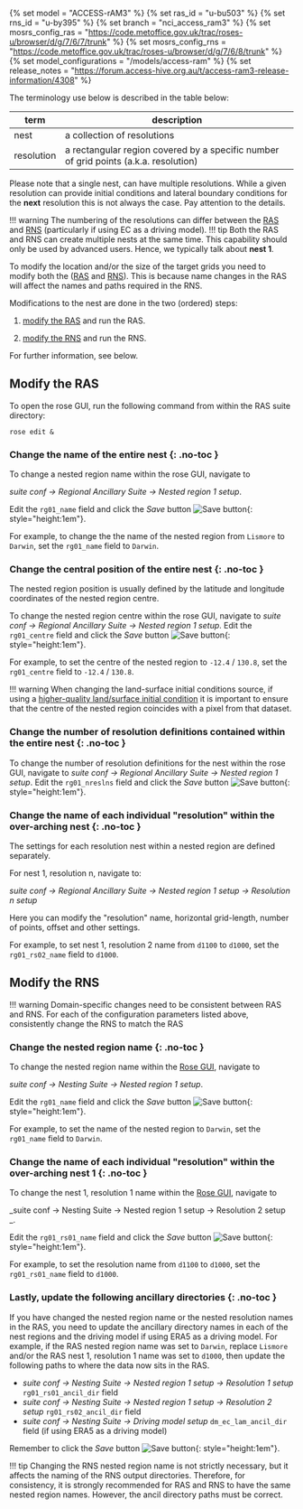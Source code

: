 {% set model = "ACCESS-rAM3" %}
{% set ras_id = "u-bu503" %}
{% set rns_id = "u-by395" %}
{% set branch = "nci_access_ram3" %}
{% set mosrs_config_ras = "https://code.metoffice.gov.uk/trac/roses-u/browser/d/g/7/6/7/trunk" %}
{% set mosrs_config_rns = "https://code.metoffice.gov.uk/trac/roses-u/browser/d/g/7/6/8/trunk" %}
{% set model_configurations = "/models/access-ram" %}
{% set release_notes = "https://forum.access-hive.org.au/t/access-ram3-release-information/4308" %}

The terminology use below is described in the table below:

|term|description|
|----|-----------|
|nest| a collection of resolutions|
|resolution| a rectangular region covered by a specific number of grid points (a.k.a. resolution)

Please note that a single nest, can have multiple resolutions.  While a given resolution can provide initial conditions and lateral boundary 
conditions for the **next** resolution this is not always the case.  Pay attention to the details. 

!!! warning
    The numbering of the resolutions can differ between the  [RAS](/configurations/overview#ras) and [RNS](/configurations/overview#rns) (particularly if using EC as a driving model).
!!! tip
    Both the RAS and RNS can create multiple nests at the same time.  This capability should only be used by advanced users.
    Hence, we typically talk about **nest 1**.


To modify the location and/or the size of the target grids you need to modify both the ([RAS](/configurations/overview#ras) and [RNS](/configurations/overview#rns)).  This is because name changes in the RAS will affect the names and paths required in the RNS.

Modifications to the nest are done in the two (ordered) steps:

1) [modify the RAS](#modify-the-ras) and run the RAS.

2) [modify the RNS](#modify-the-rns) and run the RNS.

For further information, see below.


## Modify the RAS

To open the rose GUI, run the following command from within the RAS suite directory:
``` 
rose edit &
```

### Change the name of the entire nest {: .no-toc }
To change a nested region name within the rose GUI, navigate to

 _suite conf &rarr; Regional Ancillary Suite &rarr; Nested region 1 setup_. 

Edit the `rg01_name` field and click the _Save_ button ![Save button](/assets/save_button.png){: style="height:1em"}.

For example, to change the  the name of the nested region from `Lismore` to `Darwin`, set the `rg01_name` field to `Darwin`.

### Change the central position of the entire nest {: .no-toc }
The nested region position is usually defined by the latitude and longitude coordinates of the nested region centre.

To change the nested region centre within the rose GUI, navigate to _suite conf &rarr; Regional Ancillary Suite &rarr; Nested region 1 setup_. Edit the `rg01_centre` field and click the _Save_ button ![Save button](/assets/save_button.png){: style="height:1em"}.

For example, to set the centre of the nested region to `-12.4` / `130.8`, set the `rg01_centre` field to `-12.4` / `130.8`.

!!! warning
    When changing the land-surface initial conditions source, if using a [higher-quality land/surface initial condition](/initial_conditions/replace_land_surface) it is important to ensure that the centre of the nested region coincides with a pixel from that dataset.

### Change the number of resolution definitions contained within the entire nest {: .no-toc }
To change the number of resolution definitions for the nest within the rose GUI, navigate to _suite conf &rarr; Regional Ancillary Suite &rarr; Nested region 1 setup_. Edit the `rg01_nreslns` field and click the _Save_ button ![Save button](/assets/save_button.png){: style="height:1em"}.


### Change the name of each individual "resolution" within the over-arching nest {: .no-toc }

The settings for each resolution nest within a nested region are defined separately.

For nest 1, resolution n, navigate to:

 _suite conf &rarr; Regional Ancillary Suite &rarr; Nested region 1 setup &rarr; Resolution n setup_ 

Here you can modify the "resolution" name, horizontal grid-length, number of points, offset and other settings.

For example, to set nest 1, resolution 2 name from  `d1100` to `d1000`, set the `rg01_rs02_name` field to `d1000`.



## Modify the RNS
!!! warning
    Domain-specific changes need to be consistent between RAS and RNS. For each of the configuration parameters listed above, consistently change the RNS to match the RAS


### Change the nested region name {: .no-toc }
To change the nested region name within the [Rose GUI](#rosegui), navigate to 

_suite conf &rarr; Nesting Suite &rarr; Nested region 1 setup_. 

Edit the `rg01_name` field and click the _Save_ button ![Save button](/assets/save_button.png){: style="height:1em"}.

For example, to set the name of the nested region to `Darwin`, set the `rg01_name` field to `Darwin`.


### Change the name of each individual "resolution" within the over-arching nest 1 {: .no-toc }

To change the nest 1, resolution 1 name within the [Rose GUI](#rosegui), navigate to 

_suite conf &rarr; Nesting Suite &rarr; Nested region 1 setup &rarr; Resolution 2 setup _. 

Edit the `rg01_rs01_name` field and click the _Save_ button ![Save button](/assets/save_button.png){: style="height:1em"}.

For example, to set the resolution name from  `d1100` to `d1000`, set the `rg01_rs01_name` field to `d1000`.



### Lastly, update the following ancillary directories {: .no-toc }

If you have changed the nested region name or the nested resolution names in the RAS, you need to update the ancillary directory names in each of the nest regions and the driving model if using ERA5 as a driving model.  For example, if the RAS nested region name was set to `Darwin`, replace `Lismore` and/or the RAS nest 1, resolution 1 name was set to `d1000`, then update the following paths to where the data now sits in the RAS.

- _suite conf &rarr; Nesting Suite &rarr; Nested region 1 setup &rarr; Resolution 1 setup_ `rg01_rs01_ancil_dir` field
- _suite conf &rarr; Nesting Suite &rarr; Nested region 1 setup &rarr; Resolution 2 setup_ `rg01_rs02_ancil_dir` field
- _suite conf &rarr; Nesting Suite &rarr; Driving model setup_ `dm_ec_lam_ancil_dir` field (if using ERA5 as a driving model)

Remember to click the _Save_ button ![Save button](/assets/save_button.png){: style="height:1em"}.<br>

!!! tip
    Changing the RNS nested region name is not strictly necessary, but it affects the naming of the RNS output directories. Therefore, for consistency, it is strongly recommended for RAS and RNS to have the same nested region names.
    However, the ancil directory paths must be correct.


